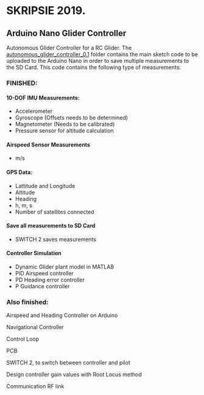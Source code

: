 
# SKRIPSIE 2019. 
## Arduino Nano Glider Controller
Autonomous Glider Controller for a RC Glider. The [autonomous_glider_controller_0.1](autonomous_glider_controller_0.1) folder contains the main sketch code to be uploaded to the Arduino Nano in order to save multiple measurements to the SD Card. This code contains the following type of measurements:

### FINISHED:
#### 10-DOF IMU Measurements:
- Accelerometer
- Gyroscope    (Offsets needs to be determined)
- Magnetometer (Needs to be calibrated)
- Pressure sensor for altitude calculation

#### Airspeed Sensor Measurements
- m/s  

#### GPS Data:
- Lattitude and Longitude
- Altitude
- Heading
- h, m, s
- Number of satellites connected

#### Save all measurements to SD Card
- SWITCH 2 saves measurements

#### Controller Simulation
- Dynamic Glider plant model in MATLAB
- PID Airspeed controller
- PD Heading error controller
- P Guidance controller

### Also finished:

Airspeed and Heading Controller on Arduino 

Navigational Controller

Control Loop

PCB

SWITCH 2, to switch between controller and pilot

Design controller gain values with Root Locus method

Communication RF link



